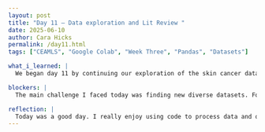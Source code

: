 ```yaml
---
layout: post
title: "Day 11 – Data exploration and Lit Review "
date: 2025-06-10
author: Cara Hicks
permalink: /day11.html
tags: ["CEAMLS", "Google Colab", "Week Three", "Pandas", "Datasets"]

what_i_learned: |
  We began day 11 by continuing our exploration of the skin cancer dataset from yesterday using pandas. The session focused on resolving image paths, linking the images to their corresponding metadata, and displaying and plotting some of the images with appropriate titles. After lunch, we used kahoot to review and test our understanding of last week's model lesson as well as the recent panda concepts we learned. Later, we searched for new datasets for our projects after realizing that our current dataset lacks the diversity needed to ensure fairness. We also completed two literature reviews each to support our research. As always, we wrapped up the day by writing and publishing our daily blog post.

blockers: |
  The main challenge I faced today was finding new diverse datasets. Fortunately, my peers and mentor offered helpful suggestions on where to search and what to look for.

reflection: |
  Today was a good day. I really enjoy using code to process data and organize datasets in a way that makes them easier to understand. Although literature reviews aren't my favorite, I’ve found them to be insightful because they help me better understand my project and identify what to focus on or potentially include. I also appreciate that our mentor took our suggestion to use kahoot to test our knowledge because it’s a fun and effective way to reinforce what we've learned.
---
```

